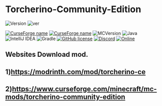 ﻿# Torcherino-Community-Edition


![Version](https://img.shields.io/badge/VERSION-red.svg?style=for-the-badge)
![ver](https://img.shields.io/badge/7.9.1-red.svg?style=for-the-badge)

[![CurseForge name](https://cf.way2muchnoise.eu/title/919322.svg?badge_style=for_the_badge)](https://www.curseforge.com/minecraft/mc-mods/torcherino-community-edition)
[![CurseForge name](https://cf.way2muchnoise.eu/torcherino-community-edition.svg?badge_style=for_the_badge)](https://www.curseforge.com/minecraft/mc-mods/torcherino-community-edition)
![MCVersion](http://cf.way2muchnoise.eu/versions/570458.svg?badge_style=for_the_badge)
![Java](https://img.shields.io/badge/java-%23ED8B00.svg?style=for-the-badge&logo=java&logoColor=white)
![IntelliJ IDEA](https://img.shields.io/badge/IntelliJIDEA-000000.svg?style=for-the-badge&logo=intellij-idea&logoColor=white)
![Gradle](https://img.shields.io/badge/Gradle-02303A.svg?style=for-the-badge&logo=Gradle&logoColor=white)
[![GitHub license](https://img.shields.io/badge/License-GPLv3-blue.svg?style=for-the-badge)](https://www.gnu.org/licenses/gpl-3.0)
[![Discord](https://img.shields.io/badge/Discord-Join-1.svg?style=for-the-badge)](https://discord.gg/Mp5sEpE3B3)
[![Online](https://img.shields.io/discord/1205154996073660477?style=for-the-badge)](https://discord.gg/Mp5sEpE3B3)

## Websites Download mod.
## 1)https://modrinth.com/mod/torcherino-ce
## 2)https://www.curseforge.com/minecraft/mc-mods/torcherino-community-edition

